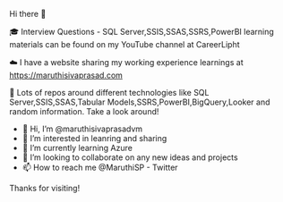 Hi there 👋

🎓 Interview Questions - SQL Server,SSIS,SSAS,SSRS,PowerBI learning materials can be found on my YouTube channel at CareerLipht

☁️ I have a website sharing my working experience learnings at https://maruthisivaprasad.com

🔎 Lots of repos around different technologies like SQL Server,SSIS,SSAS,Tabular Models,SSRS,PowerBI,BigQuery,Looker and random information. Take a look around!

- 👋 Hi, I’m @maruthisivaprasadvm
- 👀 I’m interested in leanring and sharing
- 🌱 I’m currently learning Azure
- 💞️ I’m looking to collaborate on any new ideas and projects
- 📫 How to reach me @MaruthiSP - Twitter

Thanks for visiting!

<!---
maruthisivaprasadvm/maruthisivaprasadvm is a ✨ special ✨ repository because its `README.md` (this file) appears on your GitHub profile.
You can click the Preview link to take a look at your changes.
--->
